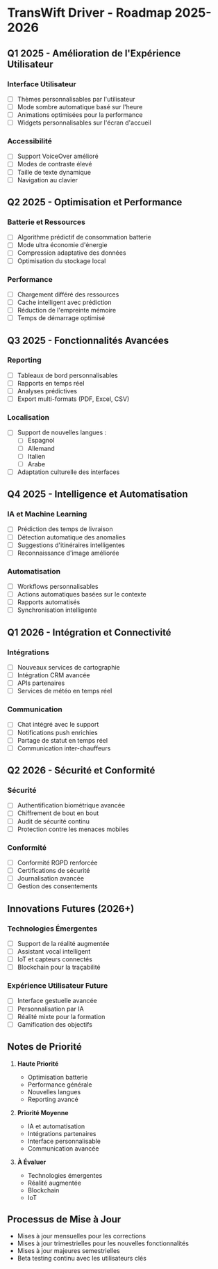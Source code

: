 # TransWift Driver - Roadmap 2025-2026

## Q1 2025 - Amélioration de l'Expérience Utilisateur

### Interface Utilisateur
- [ ] Thèmes personnalisables par l'utilisateur
- [ ] Mode sombre automatique basé sur l'heure
- [ ] Animations optimisées pour la performance
- [ ] Widgets personnalisables sur l'écran d'accueil

### Accessibilité
- [ ] Support VoiceOver amélioré
- [ ] Modes de contraste élevé
- [ ] Taille de texte dynamique
- [ ] Navigation au clavier

## Q2 2025 - Optimisation et Performance

### Batterie et Ressources
- [ ] Algorithme prédictif de consommation batterie
- [ ] Mode ultra économie d'énergie
- [ ] Compression adaptative des données
- [ ] Optimisation du stockage local

### Performance
- [ ] Chargement différé des ressources
- [ ] Cache intelligent avec prédiction
- [ ] Réduction de l'empreinte mémoire
- [ ] Temps de démarrage optimisé

## Q3 2025 - Fonctionnalités Avancées

### Reporting
- [ ] Tableaux de bord personnalisables
- [ ] Rapports en temps réel
- [ ] Analyses prédictives
- [ ] Export multi-formats (PDF, Excel, CSV)

### Localisation
- [ ] Support de nouvelles langues :
  - [ ] Espagnol
  - [ ] Allemand
  - [ ] Italien
  - [ ] Arabe
- [ ] Adaptation culturelle des interfaces

## Q4 2025 - Intelligence et Automatisation

### IA et Machine Learning
- [ ] Prédiction des temps de livraison
- [ ] Détection automatique des anomalies
- [ ] Suggestions d'itinéraires intelligentes
- [ ] Reconnaissance d'image améliorée

### Automatisation
- [ ] Workflows personnalisables
- [ ] Actions automatiques basées sur le contexte
- [ ] Rapports automatisés
- [ ] Synchronisation intelligente

## Q1 2026 - Intégration et Connectivité

### Intégrations
- [ ] Nouveaux services de cartographie
- [ ] Intégration CRM avancée
- [ ] APIs partenaires
- [ ] Services de météo en temps réel

### Communication
- [ ] Chat intégré avec le support
- [ ] Notifications push enrichies
- [ ] Partage de statut en temps réel
- [ ] Communication inter-chauffeurs

## Q2 2026 - Sécurité et Conformité

### Sécurité
- [ ] Authentification biométrique avancée
- [ ] Chiffrement de bout en bout
- [ ] Audit de sécurité continu
- [ ] Protection contre les menaces mobiles

### Conformité
- [ ] Conformité RGPD renforcée
- [ ] Certifications de sécurité
- [ ] Journalisation avancée
- [ ] Gestion des consentements

## Innovations Futures (2026+)

### Technologies Émergentes
- [ ] Support de la réalité augmentée
- [ ] Assistant vocal intelligent
- [ ] IoT et capteurs connectés
- [ ] Blockchain pour la traçabilité

### Expérience Utilisateur Future
- [ ] Interface gestuelle avancée
- [ ] Personnalisation par IA
- [ ] Réalité mixte pour la formation
- [ ] Gamification des objectifs

## Notes de Priorité

1. **Haute Priorité**
   - Optimisation batterie
   - Performance générale
   - Nouvelles langues
   - Reporting avancé

2. **Priorité Moyenne**
   - IA et automatisation
   - Intégrations partenaires
   - Interface personnalisable
   - Communication avancée

3. **À Évaluer**
   - Technologies émergentes
   - Réalité augmentée
   - Blockchain
   - IoT

## Processus de Mise à Jour

- Mises à jour mensuelles pour les corrections
- Mises à jour trimestrielles pour les nouvelles fonctionnalités
- Mises à jour majeures semestrielles
- Beta testing continu avec les utilisateurs clés
